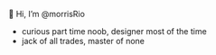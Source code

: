 👋 Hi, I’m @morrisRio
-   curious part time noob, designer most of the time
-   jack of all trades, master of none

<!---
morrisRio/morrisRio is a ✨ special ✨ repository because its `README.md` (this file) appears on your GitHub profile.
You can click the Preview link to take a look at your changes.
--->
